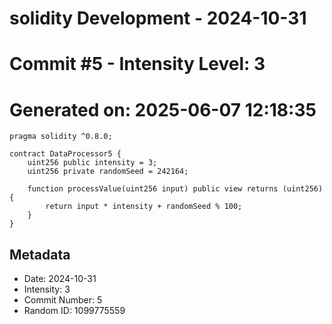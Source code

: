 ﻿# solidity Development - 2024-10-31
# Commit #5 - Intensity Level: 3
# Generated on: 2025-06-07 12:18:35
```solidity
pragma solidity ^0.8.0;

contract DataProcessor5 {
    uint256 public intensity = 3;
    uint256 private randomSeed = 242164;

    function processValue(uint256 input) public view returns (uint256) {
        return input * intensity + randomSeed % 100;
    }
}
```
## Metadata
- Date: 2024-10-31
- Intensity: 3
- Commit Number: 5
- Random ID: 1099775559
